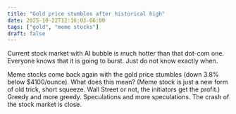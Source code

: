 ```yaml
---
title: "Gold price stumbles after historical high"
date: 2025-10-22T12:16:03-06:00
tags: ["gold", "meme stocks"]
draft: false
---
```


Current stock market with AI bubble is much hotter than that dot-com one. Everyone knows that it is going to burst. Just do not know exactly when. 

Meme stocks come back again with the gold price stumbles (down 3.8% below $4100/ounce). What does this mean? (Meme stock is just a new form of old trick, short squeeze. Wall Street or not, the initiators get the profit.) Greedy and more greedy. Speculations and more speculations. The crash of the stock market is close. 

